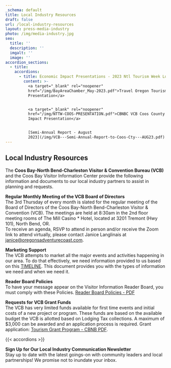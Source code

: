 ```yaml
---
_schema: default
title: Local Industry Resources
draft: false
url: /local-industry-resources
layout: press-media-industry
photo: /img/media-industry.jpg
seo:
  title: ''
  description: ''
  imgalt: ''
  image: ''
accordion_sections:
  - title:
    accordions:
      - title: Economic Impact Presentations - 2023 Ntl Tourism Week Luncheon
        content: >-
          <a target="_blank" rel="noopener"
          href="/img/BayAreaChamber_May-2023.pdf">Travel Oregon Tourism Week
          Presentation</a>


          <a target="_blank" rel="noopener"
          href="/img/NTTW-COOS-PRESENTATION.pdf">CBNBC VCB Coos County Economic
          Impact Presentation</a>


          [Semi-Annual Report - August
          2023](/img/VCB---Semi-Annual-Report-to-Coos-Cty---AUG23.pdf)
---
```

## Local Industry Resources

The **Coos Bay-North Bend-Charleston Visitor & Convention Bureau (VCB)** and the Coos Bay Visitor Information Center provide the following information and documents to our local industry partners to assist in planning and requests.

**Regular Monthly Meeting of the VCB Board of Directors**<br>The 3rd Thursday of every month is slated for the regular meeting of the Board of Directors of the Coos Bay-North Bend-Charleston Visitor & Convention (VCB). The meetings are held at 8:30am in the 2nd floor meeting rooms of The Mill Casino \* Hotel, located at 3201 Tremont (Hwy 101), North Bend, OR.<br>To receive an agenda, RSVP to attend in person and/or receive the Zoom link to attend virtually, please contact Janice Langlinais at [janice@oregonsadventurecoast.com](mailto:janice@oregonsadventurecoast.com).

**Marketing Support**<br>The VCB attempts to market all the major events and activities happening in our area. To do that effectively, we need information provided to us based on this <a href="/img/VCB-Ad-Marketing-Timelines.pdf" target="_blank" rel="noopener">TIMELINE</a>. This document provides you with the types of information we need and when we need it.

**Reader Board Policies**<br>To have your message appear on the Visitor Information Reader Board, you must comply with these Policies. [Reader Board Policies - PDF](/img/reader-board-policies-2019.pdf)

**Requests for VCB Grant Funds**<br>The VCB has very limited funds available for first time events and initial costs of a new project or program. These funds are based on the available budget the VCB is allotted based on Lodging Tax collections. A maximum of $3,000 can be awarded and an application process is required. Grant application: [Tourism Grant Program - CBNB PDF](/img/tourism-grant-program-cbnb.pdf).

{{< accordions >}}

**Sign Up for Our Local Industry Communication Newsletter**<br>Stay up to date with the latest goings-on with community leaders and local partnerships! We promise not to inundate your inbox.

<div class="cms-embed"><script type="text/javascript" src="https://form.jotform.com/jsform/231117507748154"></script></div>